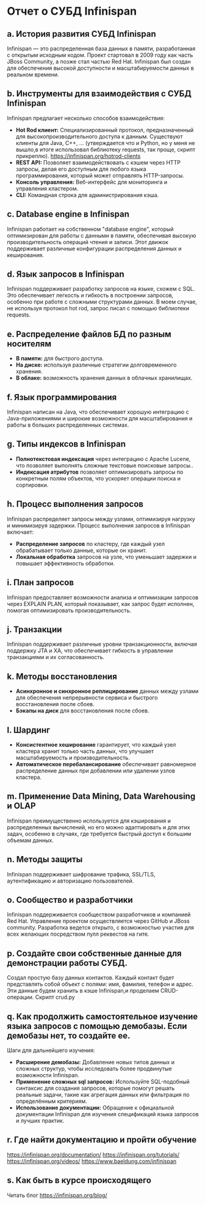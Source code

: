 # Отчет о СУБД Infinispan

## a. История развития СУБД Infinispan
Infinispan — это распределенная база данных в памяти, разработанная с открытым исходным кодом. Проект стартовал в 2009 году как часть JBoss Community, а позже стал частью Red Hat. Infinispan был создан для обеспечения высокой доступности и масштабируемости данных в реальном времени.

## b. Инструменты для взаимодействия с СУБД Infinispan
Infinispan предлагает несколько способов взаимодействия:
- **Hot Rod клиент:** Специализированный протокол, предназначенный для высокопроизводительного доступа к данным. Существуют клиенты для Java, C++, ... (утверждается что и Python, но у меня не вышло,в итоге использовал библиотеку requests, так проще, скрипт прикреплю). https://infinispan.org/hotrod-clients
- **REST API:** Позволяет взаимодействовать с кэшем через HTTP запросы, делая его доступным для любого языка программирования, который может отправлять HTTP-запросы.
- **Консоль управления:** Веб-интерфейс для мониторинга и управления кластером.
- **CLI:** Командная строка для администрирования кэша.

## c. Database engine в Infinispan
Infinispan работает на собственном "database engine", который оптимизирован для работы с данными в памяти, обеспечивая высокую производительность операций чтения и записи. Этот движок поддерживает различные конфигурации распределения данных и кеширования.

## d. Язык запросов в Infinispan
Infinispan поддерживает разработку запросов на языке, схожем с SQL. Это обеспечивает легкость и гибкость в построении запросов, особенно при работе с сложными структурами данных. В моем случае, не используя протокол hot rod, запрос писал с помощью библиотеки requests.

## e. Распределение файлов БД по разным носителям
- **В памяти:** для быстрого доступа.
- **На диске:** используя различные стратегии долговременного хранения.
- **В облаке:** возможность хранения данных в облачных хранилищах.

## f. Язык программирования
Infinispan написан на Java, что обеспечивает хорошую интеграцию с Java-приложениями и широкие возможности для масштабирования и работы в больших распределенных системах.

## g. Типы индексов в Infinispan
- **Полнотекстовая индексация** через интеграцию с Apache Lucene, что позволяет выполнять сложные текстовые поисковые запросы..
- **Индексация атрибутов** позволяет оптимизировать запросы по конкретным полям объектов, что ускоряет операции поиска и сортировки.

## h. Процесс выполнения запросов
Infinispan распределяет запросы между узлами, оптимизируя нагрузку и минимизируя задержки. Процесс выполнения запросов в Infinispan включает:
- **Распределение запросов**  по кластеру, где каждый узел обрабатывает только данные, которые он хранит.
- **Локальная обработка** запросов на узле, что уменьшает задержки и повышает эффективность обработки.

## i. План запросов
Infinispan предоставляет возможности анализа и оптимизации запросов через EXPLAIN PLAN, который показывает, как запрос будет исполнен, помогая оптимизировать производительность.

## j. Транзакции
Infinispan поддерживает различные уровни транзакционности, включая поддержку JTA и XA, что обеспечивает гибкость в управлении транзакциями и их согласованность.

## k. Методы восстановления
- **Асинхронное и синхронное реплицирование** данных между узлами для обеспечения непрерывности сервиса и быстрого восстановления после сбоев.
- **Бэкапы на диск** для восстановления после сбоев.

## l. Шардинг
- **Консистентное хеширование** гарантирует, что каждый узел кластера хранит только часть данных, что улучшает масштабируемость и производительность.
- **Автоматическое перебалансирование** обеспечивает равномерное распределение данных при добавлении или удалении узлов кластера.

## m. Применение Data Mining, Data Warehousing и OLAP
Infinispan преимущественно используется для кэширования и распределенных вычислений, но его можно адаптировать и для этих задач, особенно в случаях, где требуется быстрый доступ к большим объемам данных.

## n. Методы защиты
Infinispan поддерживает шифрование трафика, SSL/TLS, аутентификацию и авторизацию пользователей.

## o. Сообщество и разработчики
Infinispan поддерживается сообществом разработчиков и компанией Red Hat. Управление проектом осуществляется через GitHub и JBoss community. Разработка ведется открыто, с возможностью участия для всех желающих посредством пулл реквестов на гите.

## p. Создайте свои собственные данные для демонстрации работы СУБД. 
Cоздал простую базу данных контактов. Каждый контакт будет представлять собой объект с полями: имя, фамилия, телефон и адрес. Эти данные будем хранить в кэше Infinispan,и проделаем CRUD-операции. Скрипт crud.py

## q. Как продолжить самостоятельное изучение языка запросов с помощью демобазы. Если демобазы нет, то создайте ее.

Шаги для дальнейшего изучения:

- **Расширение демобазы:**  Добавление новых типов данных и сложных структур, чтобы исследовать более продвинутые возможности Infinispan.
- **Применение сложных sql запросов:** Используйте SQL-подобный синтаксис для создания запросов, которые помогут решать реальные задачи, такие как агрегация данных или фильтрация по определённым критериям.
- **Использование документации:** Обращение к официальной документации Infinispan для изучения спецификаций языка запросов и лучших практик.


## r. Где найти документацию и пройти обучение
https://infinispan.org/documentation/
https://infinispan.org/tutorials/
https://infinispan.org/videos/
https://www.baeldung.com/infinispan

## s. Как быть в курсе происходящего
Читать блог https://infinispan.org/blog/

